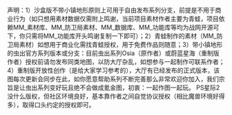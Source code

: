 声明：1）沙盒版不带小镇地形原则上可用于自由发布系列分支，前提是不用于商业行为（如只想用素材数据仅需附上鸣谢，当前项目素材作者主要为青蛙，项目依赖MM_素材库、MM_防卫局素材、MM_数据库、MM_功能库等均为战网开源可下，你只需将MM_功能库开头鸣谢复制一下即可）；2）青蛙制作的素材（MM_防卫局素材）如想用于商业化需找青蛙授权，用于免费作品则随意；3）带小镇地形的虫出官方系列版本或分支：目前虫出系列Osia（原作者）或蔚蓝星海（重制版作者）授权前请勿发布同类地图，以防大厅杂乱，如想参与一起制作可联系作者；4）重制版开放性创作（是给大家学习参考的），大厅有已经发布的正式版本，该图每次更新会同步在此，如你愿意帮助系列不断完善那么非常欢迎你加入，我们宗旨是让虫出系列变好玩且绝不会做成氪金图，初衷：一起作图一起玩。
PS星际2没什么版权，但社区环境良好，基本靠作者之间自觉协议授权（相比魔兽环境好得多），取得口头约定的授权即可。
